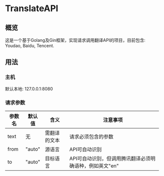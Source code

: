 # TranslateAPI
## 概览
这是一个基于Golang及Gin框架，实现请求调用翻译API的项目，目前包含: Youdao, Baidu, Tencent.
## 用法
### 主机
默认本地: 127.0.0.1:8080
### 请求参数

参数名 | 默认值 | 含义 | 注意事项
---- | ----- | ------ | -------
text | 无 | 需翻译的文本 | 请求必须包含的参数
from | "auto" | 源语言 | API可自动识别
to | "auto" | 目标语言 | API可自动识别，但调用腾讯翻译必须明确语种，例如英文"en"
